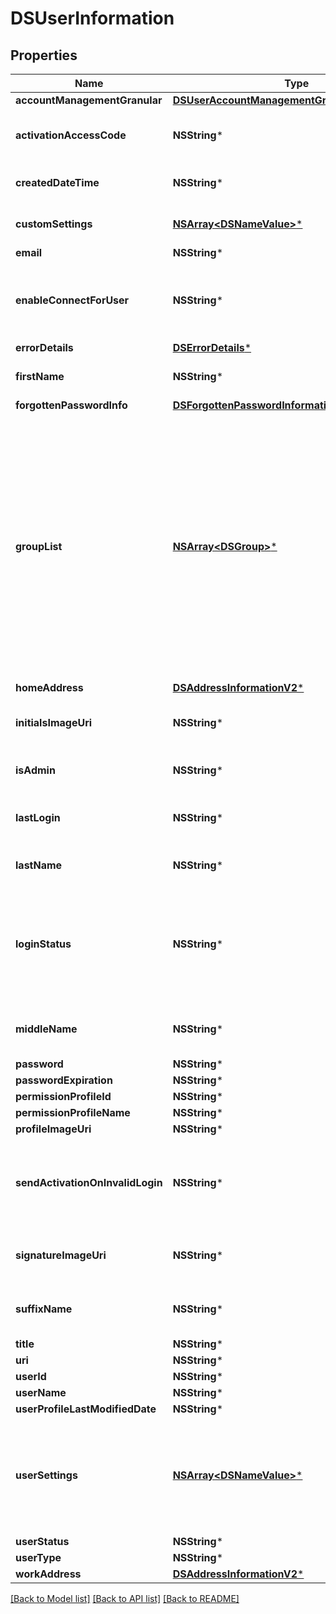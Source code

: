 # DSUserInformation

## Properties
Name | Type | Description | Notes
------------ | ------------- | ------------- | -------------
**accountManagementGranular** | [**DSUserAccountManagementGranularInformation***](DSUserAccountManagementGranularInformation.md) |  | [optional] 
**activationAccessCode** | **NSString*** | The activation code the new user must enter when activating their account. | [optional] 
**createdDateTime** | **NSString*** | Indicates the date and time the item was created. | [optional] 
**customSettings** | [**NSArray&lt;DSNameValue&gt;***](DSNameValue.md) | The name/value pair information for the user custom setting. | [optional] 
**email** | **NSString*** |  | [optional] 
**enableConnectForUser** | **NSString*** | Specifies whether the user is enabled for updates from DocuSign Connect. Valid values: true or false. | [optional] 
**errorDetails** | [**DSErrorDetails***](DSErrorDetails.md) |  | [optional] 
**firstName** | **NSString*** | The user’s first name.  Maximum Length: 50 characters. | [optional] 
**forgottenPasswordInfo** | [**DSForgottenPasswordInformation***](DSForgottenPasswordInformation.md) |  | [optional] 
**groupList** | [**NSArray&lt;DSGroup&gt;***](DSGroup.md) | A list of the group information for groups to add the user to. Group information can be found by calling [ML:GET group information]. The only required parameter is groupId.   The parameters are:  * groupId – The DocuSign group ID for the group. * groupName – The name of the group * permissionProfileId – The ID of the permission profile associated with the group. * groupType – The group type.  | [optional] 
**homeAddress** | [**DSAddressInformationV2***](DSAddressInformationV2.md) |  | [optional] 
**initialsImageUri** | **NSString*** | Contains the URI for an endpoint that you can use to retrieve the initials image. | [optional] 
**isAdmin** | **NSString*** | Determines if the feature set is actively set as part of the plan. | [optional] 
**lastLogin** | **NSString*** | Shows the date-time when the user last logged on to the system. | [optional] 
**lastName** | **NSString*** | The user’s last name.  Maximum Length: 50 characters. | [optional] 
**loginStatus** | **NSString*** | Shows the current status of the user’s password. Possible values are:   * password_reset * password_active * password_expired * password_locked * password_reset_failed   | [optional] 
**middleName** | **NSString*** | The user’s middle name.  Maximum Length: 50 characters. | [optional] 
**password** | **NSString*** |  | [optional] 
**passwordExpiration** | **NSString*** |  | [optional] 
**permissionProfileId** | **NSString*** |  | [optional] 
**permissionProfileName** | **NSString*** |  | [optional] 
**profileImageUri** | **NSString*** |  | [optional] 
**sendActivationOnInvalidLogin** | **NSString*** | When set to **true**, specifies that an additional activation email is sent to the user if they fail a log on before activating their account.  | [optional] 
**signatureImageUri** | **NSString*** | Contains the URI for an endpoint that you can use to retrieve the signature image. | [optional] 
**suffixName** | **NSString*** | The suffix for the user&#39;s name.   Maximum Length: 50 characters.  | [optional] 
**title** | **NSString*** | The title of the user. | [optional] 
**uri** | **NSString*** |  | [optional] 
**userId** | **NSString*** |  | [optional] 
**userName** | **NSString*** |  | [optional] 
**userProfileLastModifiedDate** | **NSString*** |  | [optional] 
**userSettings** | [**NSArray&lt;DSNameValue&gt;***](DSNameValue.md) |  The name/value pair information for user settings. These determine the actions that a user can take in the account. The &#x60;[ML:userSettings]&#x60; are listed and described below. | [optional] 
**userStatus** | **NSString*** |  | [optional] 
**userType** | **NSString*** |  | [optional] 
**workAddress** | [**DSAddressInformationV2***](DSAddressInformationV2.md) |  | [optional] 

[[Back to Model list]](../README.md#documentation-for-models) [[Back to API list]](../README.md#documentation-for-api-endpoints) [[Back to README]](../README.md)


